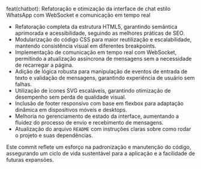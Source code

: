 feat(chatbot): Refatoração e otimização da interface de chat estilo WhatsApp com WebSocket e comunicação em tempo real

- Refatoração completa da estrutura HTML5, garantindo semântica aprimorada e acessibilidade, seguindo as melhores práticas de SEO.
- Modularização do código CSS para maior reutilização e escalabilidade, mantendo consistência visual em diferentes breakpoints.
- Implementação de comunicação em tempo real com WebSocket, permitindo a atualização assíncrona de mensagens sem a necessidade de recarregar a página.
- Adição de lógica robusta para manipulação de eventos de entrada de texto e validação de mensagens, garantindo experiência de usuário sem falhas.
- Utilização de ícones SVG escaláveis, garantindo otimização de desempenho sem perda de qualidade visual.
- Inclusão de footer responsivo com base em flexbox para adaptação dinâmica em dispositivos móveis e desktops.
- Melhoria no gerenciamento de estado da interface, aumentando a fluidez do processo de envio e recebimento de mensagens.
- Atualização do arquivo `README` com instruções claras sobre como rodar o projeto e suas dependências.

Este commit reflete um esforço na padronização e manutenção do código, assegurando um ciclo de vida sustentável para a aplicação e a facilidade de futuras expansões.

